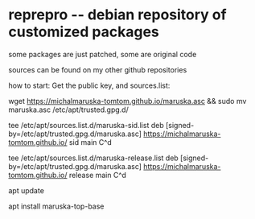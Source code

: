 # reprepro -- debian repository of customized packages


some packages are just patched, some are original code

sources can be found on my other github repositories


how to start:
Get the public key, and sources.list:

wget https://michalmaruska-tomtom.github.io/maruska.asc && sudo mv maruska.asc /etc/apt/trusted.gpg.d/

tee /etc/apt/sources.list.d/maruska-sid.list
deb [signed-by=/etc/apt/trusted.gpg.d/maruska.asc] https://michalmaruska-tomtom.github.io/ sid main
C^d

tee /etc/apt/sources.list.d/maruska-release.list
deb [signed-by=/etc/apt/trusted.gpg.d/maruska.asc] https://michalmaruska-tomtom.github.io/ release main
C^d


apt update

apt install maruska-top-base
